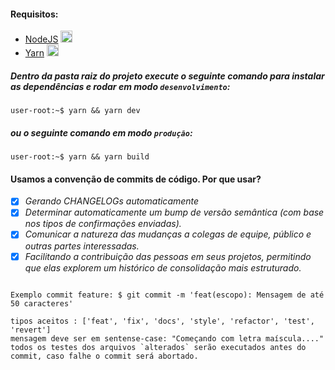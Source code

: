 #### Requisitos:
- [NodeJS](https://nodejs.org/en/) <img src="https://www.taniarascia.com/static/517c02bd875932e2a959488763695b28/4148e/node.png" width=19/>
- [Yarn](https://yarnpkg.com/lang/en/) <img src="https://tfrommen.de/wp-content/uploads/yarn-logo-400x400-1478627696.jpg" width=19/>

##### Dentro da pasta raiz do projeto execute o seguinte comando para instalar as dependências e rodar em modo `desenvolvimento`:

```console
user-root:~$ yarn && yarn dev
```

##### ou o seguinte comando em modo `produção`:

```console
user-root:~$ yarn && yarn build
```

#### Usamos a convenção de commits de código. Por que usar?
- [x] *Gerando CHANGELOGs automaticamente*
- [x] *Determinar automaticamente um bump de versão semântica (com base nos tipos de confirmações enviadas).*
- [x] *Comunicar a natureza das mudanças a colegas de equipe, público e outras partes interessadas.*
- [x] *Facilitando a contribuição das pessoas em seus projetos, permitindo que elas explorem um histórico de consolidação mais estruturado.*

```console

Exemplo commit feature: $ git commit -m 'feat(escopo): Mensagem de até 50 caracteres'

tipos aceitos : ['feat', 'fix', 'docs', 'style', 'refactor', 'test', 'revert']
mensagem deve ser em sentense-case: "Começando com letra maíscula...."
todos os testes dos arquivos `alterados` serão executados antes do commit, caso falhe o commit será abortado.
```

